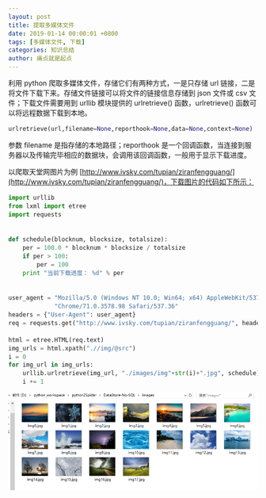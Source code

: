 ```yaml
---
layout: post
title: 提取多媒体文件
date: 2019-01-14 00:00:01 +0800
tags: [多媒体文件, 下载]
categories: 知识总结
author: 痛点就是起点
---
```

利用 python 爬取多媒体文件，存储它们有两种方式，一是只存储 url 链接，二是将文件下载下来。存储文件链接可以将文件的链接信息存储到 json 文件或 csv 文件；下载文件需要用到 urllib 模块提供的 urlretrieve() 函数，urlretrieve() 函数可以将远程数据下载到本地。

```python
urlretrieve(url,filename=None,reporthook=None,data=None,context=None)
```

参数 filename 是指存储的本地路径；reporthook 是一个回调函数，当连接到服务器以及传输完毕相应的数据块，会调用该回调函数，一般用于显示下载进度。

以爬取天堂网图片为例 [http://www.ivsky.com/tupian/ziranfengguang/](http://www.ivsky.com/tupian/ziranfengguang/)，下载图片的代码如下所示：

```python
import urllib
from lxml import etree
import requests


def schedule(blocknum, blocksize, totalsize):
    per = 100.0 * blocknum * blocksize / totalsize
    if per > 100:
        per = 100
    print "当前下载进度： %d" % per


user_agent = "Mozilla/5.0 (Windows NT 10.0; Win64; x64) AppleWebKit/537.36 (KHTML, like Gecko) " \
             "Chrome/71.0.3578.98 Safari/537.36"
headers = {"User-Agent": user_agent}
req = requests.get("http://www.ivsky.com/tupian/ziranfengguang/", headers=headers)

html = etree.HTML(req.text)
img_urls = html.xpath(".//img/@src")
i = 0
for img_url in img_urls:
    urllib.urlretrieve(img_url, "./images/img"+str(i)+".jpg", schedule)
    i += 1
```

![](/images/2019/Jan/1.png)
